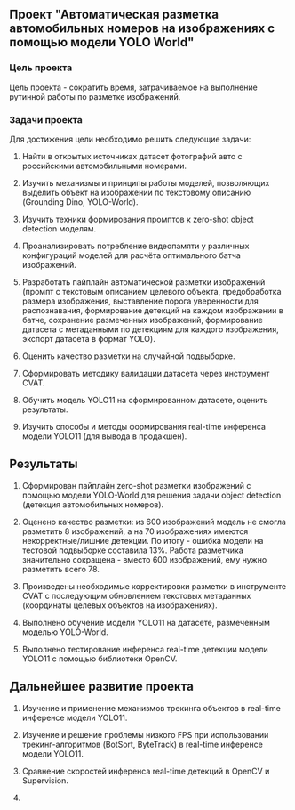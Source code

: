 ## Проект "Автоматическая разметка автомобильных номеров на изображениях с помощью модели YOLO World"

### Цель проекта

Цель проекта -  сократить время, затрачиваемое на выполнение рутинной работы по разметке изображений.

### Задачи проекта

Для достижения цели необходимо решить следующие задачи:

1. Найти в открытых источниках датасет фотографий авто с российскими автомобильными номерами.

2. Изучить механизмы и принципы работы моделей, позволяющих выделить объект на изображении по текстовому описанию (Grounding Dino, YOLO-World).

3. Изучить техники формирования промптов к zero-shot object detection моделям.

4. Проанализировать потребление видеопамяти у различных конфигураций моделей для расчёта оптимального батча изображений.

5. Разработать пайплайн автоматической разметки изображений (промпт с текстовым описанием целевого объекта, предобработка размера изображения, выставление порога уверенности для распознавания, формирование детекций на каждом изображении в батче, сохранение размеченных изображений, формирование датасета с метаданными по детекциям для каждого изображения, экспорт датасета в формат YOLO).

6. Оценить качество разметки на случайной подвыборке.

7. Сформировать методику валидации датасета через инструмент CVAT.

8. Обучить модель YOLO11 на сформированном датасете, оценить результаты.

9. Изучить способы и методы формирования real-time инференса модели YOLO11 (для вывода в продакшен).

## Результаты

1. Сформирован пайплайн zero-shot разметки изображений с помощью модели YOLO-World для решения задачи object detection (детекция автомобильных номеров).

2. Оценено качество разметки: из 600 изображений модель не смогла разметить 8 изображений, а на 70 изображениях имеются некорректные/лишние детекции. По итогу - ошибка модели на тестовой подвыборке составила 13%. Работа разметчика значительно сокращена - вместо 600 изображений, ему нужно разметить всего 78.

3. Произведены необходимые корректировки разметки в инструменте CVAT с последующим обновлением текстовых метаданных (координаты целевых объектов на изображениях).

4. Выполнено обучение модели YOLO11 на датасете, размеченным моделью YOLO-World.

5. Выполнено тестирование инференса real-time детекции модели YOLO11 с помощью библиотеки OpenCV.

## Дальнейшее развитие проекта

1. Изучение и применение механизмов трекинга объектов в real-time инференсе модели YOLO11.

2. Изучение и решение проблемы низкого FPS при использовании трекинг-алгоритмов (BotSort, ByteTrack) в real-time инференсе модели YOLO11.

2. Сравнение скоростей инференса real-time детекций в OpenCV и Supervision.

3. 